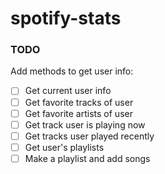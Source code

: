 # spotify-stats

### TODO

Add methods to get user info:

- [ ] Get current user info
- [ ] Get favorite tracks of user
- [ ] Get favorite artists of user
- [ ] Get track user is playing now
- [ ] Get tracks user played recently
- [ ] Get user's playlists
- [ ] Make a playlist and add songs
